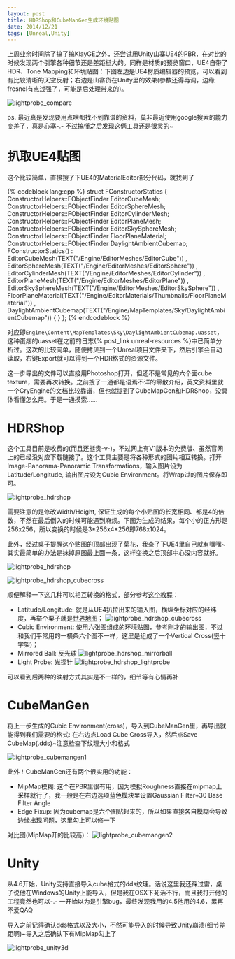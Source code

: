 ```yaml
---
layout: post
title: HDRShop和CubeManGen生成环境贴图
date: 2014/12/21
tags: [Unreal,Unity]
---
```


上周业余时间除了搞了搞KlayGE之外，还尝试用Unity山寨UE4的PBR，在对比的时候发现两个引擎各种细节还是差距挺大的。同样是材质的预览窗口，UE4自带了HDR、Tone Mapping和环境贴图：下图左边是UE4材质编辑器的预览，可以看到有比较清晰的天空反射；右边是山寨货在Unity里的效果(参数还得再调，边缘fresnel有点过强了，可能是后处理带来的)。

<!--more-->

![lightprobe_compare](/images/lightprobe_compare.jpg)

ps. 最近真是发现要用点啥都找不到靠谱的资料，莫非最近使用google搜索的能力变差了，真是心塞-.- 不过搞懂之后发现这俩工具还是很灵的~

# 扒取UE4贴图

这个比较简单，直接搜了下UE4的MaterialEditor部分代码，就找到了

{% codeblock lang:cpp %}
struct FConstructorStatics
{
  ConstructorHelpers::FObjectFinder<UStaticMesh> EditorCubeMesh;
  ConstructorHelpers::FObjectFinder<UStaticMesh> EditorSphereMesh;
  ConstructorHelpers::FObjectFinder<UStaticMesh> EditorCylinderMesh;
  ConstructorHelpers::FObjectFinder<UStaticMesh> EditorPlaneMesh;
  ConstructorHelpers::FObjectFinder<UStaticMesh> EditorSkySphereMesh;
  ConstructorHelpers::FObjectFinder<UMaterial> FloorPlaneMaterial;
  ConstructorHelpers::FObjectFinder<UTextureCube> DaylightAmbientCubemap;
  FConstructorStatics()
    : EditorCubeMesh(TEXT("/Engine/EditorMeshes/EditorCube"))
    , EditorSphereMesh(TEXT("/Engine/EditorMeshes/EditorSphere"))
    , EditorCylinderMesh(TEXT("/Engine/EditorMeshes/EditorCylinder"))
    , EditorPlaneMesh(TEXT("/Engine/EditorMeshes/EditorPlane"))
    , EditorSkySphereMesh(TEXT("/Engine/EditorMeshes/EditorSkySphere"))
    , FloorPlaneMaterial(TEXT("/Engine/EditorMaterials/Thumbnails/FloorPlaneMaterial"))
    , DaylightAmbientCubemap(TEXT("/Engine/MapTemplates/Sky/DaylightAmbientCubemap"))
  {
  }
};
{% endcodeblock %}

对应即`Engine\Content\MapTemplates\Sky\DaylightAmbientCubemap.uasset`，这种蛋疼的uasset在之前的日志{% post_link unreal-resources %}中已简单分析过。这次的比较简单，随便拷贝到一个Unreal项目文件夹下，然后引擎会自动读取，右键Export就可以得到一个HDR格式的资源文件。

这一步导出的文件可以直接用Photoshop打开，但还不是常见的六个面cube texture，需要再次转换。之前搜了一通都是语焉不详的零散介绍，英文资料里就一个CryEngine的文档比较靠谱，但也就提到了CubeMapGen和HDRShop，没具体看懂怎么用。于是一通摸索……

# HDRShop

这个工具目前是收费的(而且还挺贵-v-)，不过网上有V1版本的免费版、虽然官网上的已经没对应下载链接了。这个工具主要是将各种形式的图片相互转换。打开Image-Panorama-Panoramic Transformations，输入图片设为Latitude/Longitude, 输出图片设为Cubic Environment。将Wrap过的图片保存即可。

![lightprobe_hdrshop](/images/lightprobe_hdrshop.png)

需要注意的是修改Width/Height, 保证生成的每个小贴图的长宽相同、都是4的倍数，不然在最后倒入的时候可能遇到麻烦。下图为生成的结果，每个小的正方形是256x256，所以变换的时候是3\*256x4\*256即768x1024。

此外，经过桌子提醒这个贴图的顶部出现了菊花，我查了下UE4里自己就有嘿嘿~其实最简单的办法是抹掉原图最上面一条，这样变换之后顶部中心没内容就好。

![lightprobe_hdrshop](/images/lightprobe_ue4.png)

![lightprobe_hdrshop_cubecross](/images/lightprobe_hdrshop_cubecross.png)

顺便解释一下这几种可以相互转换的格式，部分参考[这个教程](http://www.cicw.org/bbs/read.php?tid=333&page=2)：

- Latitude/Longitude: 就是从UE4扒拉出来的输入图，横纵坐标对应的经纬度，再举个栗子就是[世界地图](http://en.wikipedia.org/wiki/Geographic_coordinate_system)；
![lightprobe_hdrshop_cubecross](/images/lightprobe_Earthmap720x360_grid.jpg)
- Cubic Environment: 使用六张图组成的环境贴图，参考刚才的输出图，不过和我们平常用的一横条六个图不一样，这里是组成了一个Vertical Cross(竖十字架)；
- Mirrored Ball: 反光球
![lightprobe_hdrshop_mirrorball](/images/lightprobe_hdrshop_mirrorball.png)
- Light Probe: 光探针
![lightprobe_hdrshop_lightprobe](/images/lightprobe_hdrshop_lightprobe.png)

可以看到后两种的映射方式其实是不一样的，细节等有心情再补

# CubeManGen

将上一步生成的Cubic Environment(cross)，导入到CubeManGen里，再导出就能得到我们需要的格式: 在右边点Load Cube Cross导入，然后点Save CubeMap(.dds)~注意检查下纹理大小和格式

![lightprobe_cubemangen1](/images/lightprobe_cubemangen1.png)

此外！CubeManGen还有两个很实用的功能：

- MipMap模糊: 这个在PBR里很有用，因为模拟Roughness直接在mipmap上采样就行了，我一般是在右边选项蓝色模块里设置Gaussian Filter+30 Base Filter Angle
- Edge Fixup: 因为cubemap是六个图贴起来的，所以如果直接各自模糊会导致边缘出现问题，这里勾上可以修一下

对比图(MipMap开的比较高)：
![lightprobe_cubemangen2](/images/lightprobe_cubemangen2.png)

# Unity

从4.6开始，Unity支持直接导入cube格式的dds纹理。话说这里我还踩过雷，桌子说他在Windows的Unity上能导入，但是我在OSX下死活不行，而且我打开他的工程竟然也可以-.- 一开始以为是引擎bug，最终发现我用的4.5他用的4.6，累再不爱QAQ

导入之前记得确认dds格式以及大小，不然可能导入的时候导致Unity崩溃(细节差距啊)~导入之后确认下有MipMap勾上了

![lightprobe_unity3d](/images/lightprobe_unity3d.png)